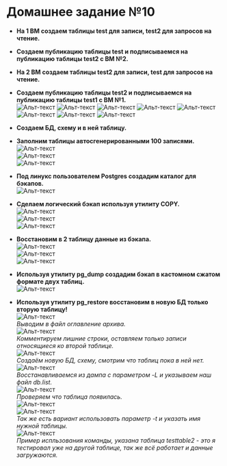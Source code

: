 
# Домашнее задание №10


* **На 1 ВМ создаем таблицы test для записи, test2 для запросов на чтение.**  
* **Создаем публикацию таблицы test и подписываемся на публикацию таблицы test2 с ВМ №2.**  
* **На 2 ВМ создаем таблицы test2 для записи, test для запросов на чтение.**  
* **Создаем публикацию таблицы test2 и подписываемся на публикацию таблицы test1 с ВМ №1.**  
![Альт-текст](Images/HW10/01.png)
![Альт-текст](Images/HW10/18.png)
![Альт-текст](Images/HW10/03.png)
![Альт-текст](Images/HW10/04.png)
![Альт-текст](Images/HW10/05.png)
![Альт-текст](Images/HW10/06.png)
![Альт-текст](Images/HW10/07.png)
![Альт-текст](Images/HW10/08.png)


* **Создаем БД, схему и в ней таблицу.**  
* **Заполним таблицы автосгенерированными 100 записями.**  
![Альт-текст](Images/HW9/02.png)  
![Альт-текст](Images/HW9/03.png)  
![Альт-текст](Images/HW9/03_05.png)  

* **Под линукс пользователем Postgres создадим каталог для бэкапов.**  
![Альт-текст](Images/HW9/04.png)  

* **Сделаем логический бэкап используя утилиту COPY.**  
![Альт-текст](Images/HW9/05.png)  
![Альт-текст](Images/HW9/06.png)  
![Альт-текст](Images/HW9/06_05.png)  

* **Восстановим в 2 таблицу данные из бэкапа.**  
![Альт-текст](Images/HW9/07.png)  
![Альт-текст](Images/HW9/08.png)  
![Альт-текст](Images/HW9/09.png)  

* **Используя утилиту pg_dump создадим бэкап в кастомном сжатом формате двух таблиц.**  
![Альт-текст](Images/HW9/10.png)  

* **Используя утилиту pg_restore восстановим в новую БД только вторую таблицу!**  
![Альт-текст](Images/HW9/11.png)  
_Выводим в файл оглавление архива._  
![Альт-текст](Images/HW9/12.png)  
_Комментируем лишние строки, оставляем только записи относящиеся ко второй таблице._  
![Альт-текст](Images/HW9/13.png)  
_Создаём новую БД, схему, смотрим что таблиц пока в ней нет._  
![Альт-текст](Images/HW9/14.png)  
_Восстанавливаемся из дампа с параметром -L и указываем наш файл db.list._  
![Альт-текст](Images/HW9/14_05.png)  
_Проверяем что таблица появилась._  
![Альт-текст](Images/HW9/08.png)  
![Альт-текст](Images/HW9/09.png)  
_Так же есть вариант использовать параметр -t и указать имя нужной таблицы._  
![Альт-текст](Images/HW9/17.png)  
_Пример испльзования команды, указана таблица testtable2 - это я тестировал уже на другой таблице, так же всё работает и данные загружаются._  

